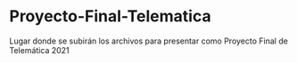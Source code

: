 # Proyecto-Final-Telematica
Lugar donde se subirán los archivos para presentar como Proyecto Final de Telemática 2021

